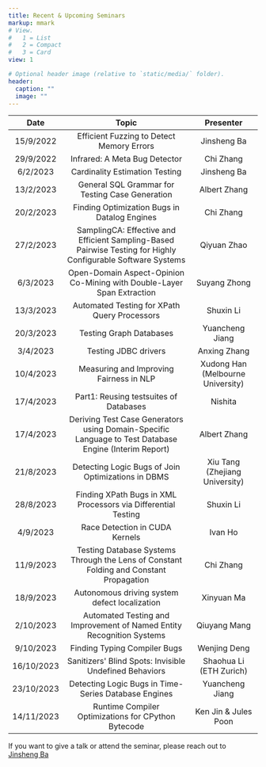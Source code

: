 ```yaml
---
title: Recent & Upcoming Seminars
markup: mmark
# View.
#   1 = List
#   2 = Compact
#   3 = Card
view: 1

# Optional header image (relative to `static/media/` folder).
header:
  caption: ""
  image: ""
---
```



| Date      | Topic                                                                                                        | Presenter                         |
| :-------: | :----------------------------------------------------------------------------------------------------------: | :-------------------------------: |
| 15/9/2022 | Efficient Fuzzing to Detect Memory Errors                                                                    | Jinsheng Ba                       |
| 29/9/2022 | Infrared: A Meta Bug Detector                                                                                | Chi Zhang                         |
| 6/2/2023  | Cardinality Estimation Testing                                                                               | Jinsheng Ba                       |
| 13/2/2023 | General SQL Grammar for Testing Case Generation                                                              | Albert Zhang                      |
| 20/2/2023 | Finding Optimization Bugs in Datalog Engines                                                                 | Chi Zhang                         |
| 27/2/2023 | SamplingCA: Effective and Efficient Sampling-Based Pairwise Testing for Highly Configurable Software Systems | Qiyuan Zhao                       |
| 6/3/2023  | Open-Domain Aspect-Opinion Co-Mining with Double-Layer Span Extraction                                       | Suyang Zhong                      |
| 13/3/2023 | Automated Testing for XPath Query Processors                                                                 | Shuxin Li                         |
| 20/3/2023 | Testing Graph Databases                                                                                      | Yuancheng Jiang                   |
| 3/4/2023  | Testing JDBC drivers                                                                                         | Anxing Zhang                      |
| 10/4/2023 | Measuring and Improving Fairness in NLP                                                                      | Xudong Han (Melbourne University) |
| 17/4/2023 | Part1: Reusing testsuites of Databases                                                                       | Nishita                           |
| 17/4/2023 | Deriving Test Case Generators using Domain-Specific Language to Test Database Engine (Interim Report)        | Albert Zhang                      |
| 21/8/2023 | Detecting Logic Bugs of Join Optimizations in DBMS                                                           | Xiu Tang (Zhejiang University)    |
| 28/8/2023 | Finding XPath Bugs in XML Processors via Differential Testing                                                | Shuxin Li                         |
| 4/9/2023  | Race Detection in CUDA Kernels                                                                               | Ivan Ho                           |
| 11/9/2023 | Testing Database Systems Through the Lens of Constant Folding and Constant Propagation                       | Chi Zhang                         |
| 18/9/2023 | Autonomous driving system defect localization                                                                | Xinyuan Ma                        |
| 2/10/2023 | Automated Testing and Improvement of Named Entity Recognition Systems                                        | Qiuyang Mang                      |
| 9/10/2023 | Finding Typing Compiler Bugs                                                                                 | Wenjing Deng                      |
| 16/10/2023 | Sanitizers' Blind Spots: Invisible Undefined Behaviors                                                      | Shaohua Li (ETH Zurich)           |
| 23/10/2023 | Detecting Logic Bugs in Time-Series Database Engines                                                        | Yuancheng Jiang                   |
| 14/11/2023 | Runtime Compiler Optimizations for CPython Bytecode                                                         | Ken Jin & Jules Poon              |



If you want to give a talk or attend the seminar, please reach out to [Jinsheng Ba](mailto:bajinsheng@u.nus.edu?subject=NUS%20TEST%20Seminar)
